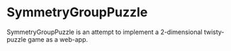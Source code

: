# SymmetryGroupPuzzle
SymmetryGroupPuzzle is an attempt to implement a 2-dimensional twisty-puzzle game as a web-app.
